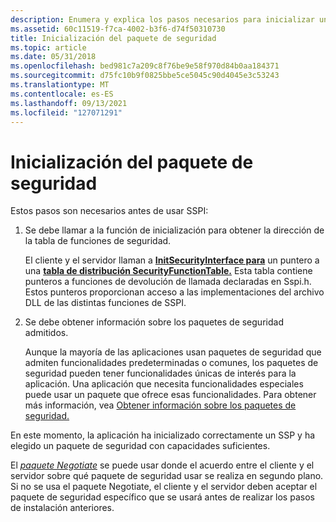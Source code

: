 ```yaml
---
description: Enumera y explica los pasos necesarios para inicializar un paquete de seguridad.
ms.assetid: 60c11519-f7ca-4002-b3f6-d74f50310730
title: Inicialización del paquete de seguridad
ms.topic: article
ms.date: 05/31/2018
ms.openlocfilehash: bed981c7a209c8f76be9e58f970d84b0aa184371
ms.sourcegitcommit: d75fc10b9f0825bbe5ce5045c90d4045e3c53243
ms.translationtype: MT
ms.contentlocale: es-ES
ms.lasthandoff: 09/13/2021
ms.locfileid: "127071291"
---
```

# <a name="initializing-the-security-package"></a>Inicialización del paquete de seguridad

Estos pasos son necesarios antes de usar SSPI:

1.  Se debe llamar a la función de inicialización para obtener la dirección de la tabla de funciones de seguridad.

    El cliente y el servidor llaman a [**InitSecurityInterface para**](/windows/desktop/api/Sspi/nf-sspi-initsecurityinterfacea) un puntero a una [**tabla de distribución SecurityFunctionTable.**](/windows/win32/api/sspi/ns-sspi-securityfunctiontablea) Esta tabla contiene punteros a funciones de devolución de llamada declaradas en Sspi.h. Estos punteros proporcionan acceso a las implementaciones del archivo DLL de las distintas funciones de SSPI.

2.  Se debe obtener información sobre los paquetes de seguridad admitidos.

    Aunque la mayoría de las aplicaciones usan paquetes de seguridad que admiten funcionalidades predeterminadas o comunes, los paquetes de seguridad pueden tener funcionalidades únicas de interés para la aplicación. Una aplicación que necesita funcionalidades especiales puede usar un paquete que ofrece esas funcionalidades. Para obtener más información, vea [Obtener información sobre los paquetes de seguridad.](getting-information-about-security-packages.md)

En este momento, la aplicación ha inicializado correctamente un SSP y ha elegido un paquete de seguridad con capacidades suficientes.

El [*paquete Negotiate*](../secgloss/n-gly.md) se puede usar donde el acuerdo entre el cliente y el servidor sobre qué paquete de seguridad usar se realiza en segundo plano. [](../secgloss/s-gly.md) Si no se usa el paquete Negotiate, el cliente y el servidor deben aceptar el paquete de seguridad específico que se usará antes de realizar los pasos de instalación anteriores.

 

 
